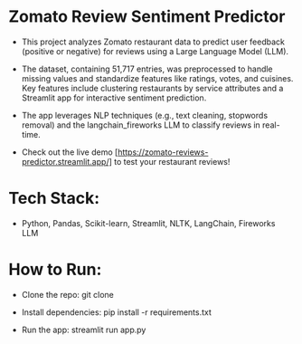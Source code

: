 # Zomato Review Sentiment Predictor

- This project analyzes Zomato restaurant data to predict user feedback (positive or negative) for reviews using a Large Language Model (LLM).
  
- The dataset, containing 51,717 entries, was preprocessed to handle missing values and standardize features like ratings, votes, and cuisines. Key features include clustering restaurants by service attributes and a Streamlit app for interactive sentiment prediction.

- The app leverages NLP techniques (e.g., text cleaning, stopwords removal) and the langchain_fireworks LLM to classify reviews in real-time.

- Check out the live demo [https://zomato-reviews-predictor.streamlit.app/] to test your restaurant reviews!

# Tech Stack: 
- Python, Pandas, Scikit-learn, Streamlit, NLTK, LangChain, Fireworks LLM


# How to Run:
- Clone the repo: git clone <repo-link>

- Install dependencies: pip install -r requirements.txt

- Run the app: streamlit run app.py
